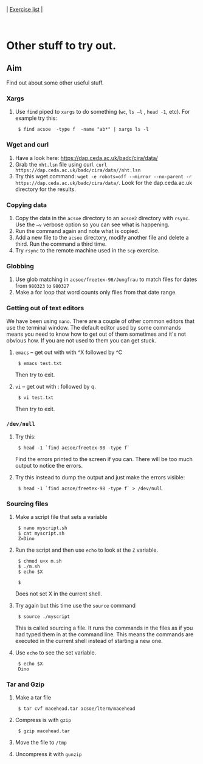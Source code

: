 | [Exercise list](shell_exercise_index.md) |

 
# Other stuff to try out.

## Aim
Find out about some other useful stuff.

### Xargs

1. Use `find` piped to `xargs` to do something (`wc`, `ls –l` , `head -1`, etc). For example try this:

        $ find acsoe  -type f  -name "ab*" | xargs ls -l
        
### Wget and curl

1. Have a look here: https://dap.ceda.ac.uk/badc/cira/data/ 
2. Grab the `nht.lsn` file using curl. `curl https://dap.ceda.ac.uk/badc/cira/data//nht.lsn`
3. Try this wget command: `wget -e robots=off --mirror --no-parent -r https://dap.ceda.ac.uk/badc/cira/data/`. Look for the dap.ceda.ac.uk directory for the results.

### Copying data

1. Copy the data in the `acsoe` directory to an `acsoe2` directory with `rsync`. Use the `–v` verbose option so you can see what is happening.
2. Run the command again and note what is copied.
3. Add a new file to the `acsoe` directory, modify another file and delete a third. Run the command a third time. 
4. Try `rsync` to the remote machine used in the `scp` exercise. 

### Globbing

1. Use glob matching in `acsoe/freetex-98/Jungfrau` to match files for dates from `980323` to `980327`
2. Make a for loop that word counts only files from that date range. 

### Getting out of text editors

We have been using `nano`. There are a couple of other common editors that use the terminal window. 
The default editor used by some commands means you need to know how to get out of them sometimes and 
it's not obvious how.  If you are not used to them you can get stuck.

1. `emacs` – get out with with ^X followed by ^C 

        $ emacs test.txt
    
    Then try to exit.

2. `vi` – get out with : followed by q. 

        $ vi test.txt

    Then try to exit.

### `/dev/null`

1. Try this:

        $ head -1 `find acsoe/freetex-98 -type f` 

    Find the errors printed to the screen if you can. There will be too much output to notice the errors. 

2. Try this instead to dump the output and just make the errors visible:

        $ head -1 `find acsoe/freetex-98 -type f` > /dev/null

### Sourcing files

1. Make a script file that sets a variable

        $ nano myscript.sh
        $ cat myscript.sh
        Z=Dino 

2. Run the script and then use `echo` to look at the `Z` variable. 

        $ chmod u+x m.sh 
        $ ./m.sh 
        $ echo $X

        $

    Does not set X in the current shell.

3. Try again but this time use the `source` command

        $ source ./myscript

    This is called sourcing a file.  It runs the commands in the files as if you had typed them in at the command line. 
    This means the commands are executed in the current shell instead of starting a new one. 
    
4. Use `echo` to see the set variable. 

        $ echo $X
        Dino

### Tar and Gzip

1. Make a tar file

        $ tar cvf macehead.tar acsoe/lterm/macehead

2. Compress is with `gzip`

        $ gzip macehead.tar 

3. Move the file to `/tmp`

4. Uncompress it with `gunzip`


